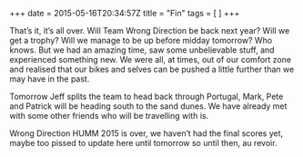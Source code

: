 +++
date = 2015-05-16T20:34:57Z
title = "Fin"
tags = [ ]
+++

<p>That’s it, it’s all over. Will Team Wrong Direction be back next year? Will we get a trophy? Will we manage to be up before midday tomorrow? Who knows. But we had an amazing time, saw some unbelievable stuff, and experienced something new. We were all, at times, out of our comfort zone and realised that our bikes and selves can be pushed a little further than we may have in the past.</p>

<p>Tomorrow Jeff splits the team to head back through Portugal, Mark, Pete and Patrick will be heading south to the sand dunes. We have already met with some other friends who will be travelling with is.</p>

<p>Wrong Direction HUMM 2015 is over, we haven’t had the final scores yet, maybe too pissed to update here until tomorrow so until then, au revoir.</p>
